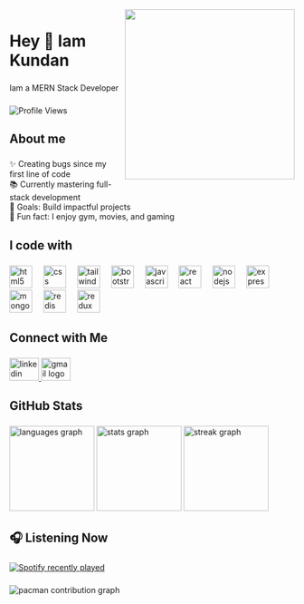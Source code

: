 <img align="right" height="300" src="https://media4.giphy.com/media/v1.Y2lkPTc5MGI3NjExZXZlYmoxdDNrcDg4bnRvZ3Zzamdkbzd1MmI1anhraWJvMHA1aHg0ZCZlcD12MV9pbnRlcm5hbF9naWZfYnlfaWQmY3Q9Zw/qgQUggAC3Pfv687qPC/giphy.gif"  />

###

<h1 align="left">Hey 👋 Iam Kundan</h1>

###

<p align="left">Iam a MERN Stack Developer</p>

###

<div align="left">
  <img src="https://komarev.com/ghpvc/?username=Kundan696922&color=brightgreen" alt="Profile Views" />
</div>

###

<h2 align="left">About me</h2>

###

<p align="left">✨ Creating bugs since my first line of code<br>📚 Currently mastering full-stack development<br>🎯 Goals: Build impactful projects<br>🎲 Fun fact: I enjoy gym, movies, and gaming</p>

###

<h2 align="left">I code with</h2>

###

<div align="left">
  <img src="https://cdn.jsdelivr.net/gh/devicons/devicon/icons/html5/html5-original.svg" height="40" alt="html5 logo"  />
  <img width="12" />
  <img src="https://cdn.jsdelivr.net/gh/devicons/devicon/icons/css3/css3-original.svg" height="40" alt="css logo"  />
  <img width="12" />
  <img src="https://cdn.jsdelivr.net/gh/devicons/devicon/icons/tailwindcss/tailwindcss-original-wordmark.svg" height="40" alt="tailwindcss logo"  />
  <img width="12" />
  <img src="https://cdn.jsdelivr.net/gh/devicons/devicon/icons/bootstrap/bootstrap-original.svg" height="40" alt="bootstrap logo"  />
  <img width="12" />
  <img src="https://cdn.jsdelivr.net/gh/devicons/devicon/icons/javascript/javascript-original.svg" height="40" alt="javascript logo"  />
  <img width="12" />
  <img src="https://cdn.jsdelivr.net/gh/devicons/devicon/icons/react/react-original.svg" height="40" alt="react logo"  />
  <img width="12" />
  <img src="https://cdn.jsdelivr.net/gh/devicons/devicon/icons/nodejs/nodejs-original.svg" height="40" alt="nodejs logo"  />
  <img width="12" />
  <img src="https://cdn.jsdelivr.net/gh/devicons/devicon/icons/express/express-original.svg" height="40" alt="express logo"  />
  <img width="12" />
  <img src="https://cdn.jsdelivr.net/gh/devicons/devicon/icons/mongodb/mongodb-original.svg" height="40" alt="mongodb logo"  />
  <img width="12" />
  <img src="https://cdn.jsdelivr.net/gh/devicons/devicon/icons/redis/redis-original.svg" height="40" alt="redis logo"  />
  <img width="12" />
  <img src="https://cdn.jsdelivr.net/gh/devicons/devicon/icons/redux/redux-original.svg" height="40" alt="redux logo"  />
</div>

###

<h2 align="left">Connect with Me</h2>

###

<div align="left">
  <a href="linkedin.com/in/kundan-goyary/" target="_blank">
    <img src="https://raw.githubusercontent.com/maurodesouza/profile-readme-generator/master/src/assets/icons/social/linkedin/default.svg" width="52" height="40" alt="linkedin logo"  />
  </a>
  <a href="kgoyary824@gmail.com" target="_blank">
    <img src="https://raw.githubusercontent.com/maurodesouza/profile-readme-generator/master/src/assets/icons/social/gmail/default.svg" width="52" height="40" alt="gmail logo"  />
  </a>
</div>

###

<h2 align="left">GitHub Stats</h2>

###

<div align="left">
  <img src="https://github-readme-stats.vercel.app/api/top-langs?username=Kundan696922&locale=en&hide_title=false&layout=compact&card_width=320&langs_count=5&theme=dracula&hide_border=false&order=2" height="150" alt="languages graph"  />
  <img src="https://github-readme-stats.vercel.app/api?username=Kundan696922&hide_title=false&hide_rank=false&show_icons=true&include_all_commits=true&count_private=true&disable_animations=false&theme=dracula&locale=en&hide_border=false&order=1" height="150" alt="stats graph"  />
  <img src="https://streak-stats.demolab.com?user=Kundan696922&locale=en&mode=daily&theme=dracula&hide_border=false&border_radius=5&order=3" height="150" alt="streak graph"  />
</div>

###

<h2 align="left">🎧 Listening Now</h2>

###

<div align="left">
  <a href="https://open.spotify.com/user/31lnqzskaep6yaztacywf5fmljhy">
    <img src="https://spotify-recently-played-readme.vercel.app/api?user=31lnqzskaep6yaztacywf5fmljhy&count=5&unique=false" alt="Spotify recently played"  />
  </a>
</div>

###

<picture>
  <source media="(prefers-color-scheme: dark)" srcset="https://raw.githubusercontent.com/Kundan696922/Kundan696922/output/pacman-contribution-graph-dark.svg">
  <source media="(prefers-color-scheme: light)" srcset="https://raw.githubusercontent.com/Kundan696922/Kundan696922/output/pacman-contribution-graph.svg">
  <img alt="pacman contribution graph" src="https://raw.githubusercontent.com/Kundan696922/Kundan696922/output/pacman-contribution-graph.svg">
</picture>

###


